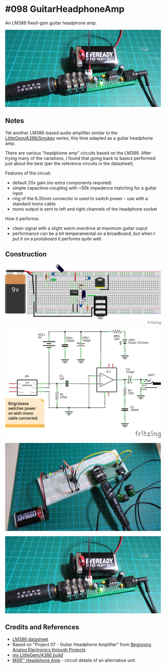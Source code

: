 # #098 GuitarHeadphoneAmp

An LM386 fixed-gain guitar headphone amp.

![GuitarHeadphoneAmp_protoboard](./assets/GuitarHeadphoneAmp_protoboard.jpg?raw=true)

## Notes

Yet another LM386-based audio amplifier
similar to the [LittleGem/A386/Smokey](../LittleGem) series,
this time adapted as a guitar headphone amp.

There are various "headphone amp" circuits based on the LM386.
After trying many of the variations, I found that going back to basics performed just about the best
(per the reference circuits in the datasheet).

Features of the circuit:
* default 20x gain (no extra components required)
* simple capacitive-coupling with ~50k impedence matching for a guitar input
* ring of the 6.35mm connector is used to switch power - use with a standard mono cable
* mono output is sent to left and right channels of the headphone socket

How it performs:
* clean signal with a slight warm overdrive at maximum guitar ouput
* performance can be a bit temperamental on a broadboard, but when I put it on a protoboard it performs quite well.

## Construction

![Breadboard](./assets/GuitarHeadphoneAmp_bb.jpg?raw=true)

![The Schematic](./assets/GuitarHeadphoneAmp_schematic.jpg?raw=true)

![The Build](./assets/GuitarHeadphoneAmp_build.jpg?raw=true)

![GuitarHeadphoneAmp_protoboard](./assets/GuitarHeadphoneAmp_protoboard.jpg?raw=true)

## Credits and References
* [LM386 datasheet](http://www.futurlec.com/Linear/LM386N-3.shtml)
* Based on "Project 07 - Guitar Headphone Amplifier" from [Beginning Analog Electronics through Projects](http://www.amazon.com/gp/product/0750672838/ref=as_li_tl?ie=UTF8&camp=1789&creative=390957&creativeASIN=0750672838&linkCode=as2&tag=itsaprli-20&linkId=QUZ3GKIDBEXGNSG7)
* [my LittleGem/A386 build](../LittleGem)
* [MXR™ Headphone Amp](http://www.generalguitargadgets.com/effects-projects/boosters/headphone-amp/) - circuit details of an alternative unit
